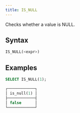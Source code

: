 ```yaml
---
title: IS_NULL
---
```


Checks whether a value is NULL.

## Syntax

```sql
IS_NULL(<expr>)
```

## Examples

```sql
SELECT IS_NULL(1);

┌────────────┐
│ is_null(1) │
├────────────┤
│ false      │
└────────────┘
```